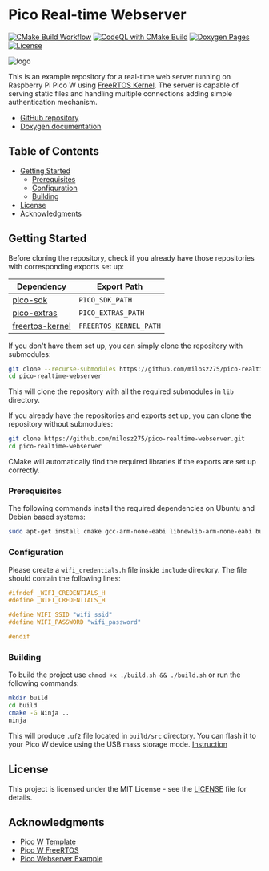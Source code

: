 # Pico Real-time Webserver

[![CMake Build Workflow](https://github.com/milosz275/pico-realtime-webserver/actions/workflows/cmake.yml/badge.svg)](https://github.com/milosz275/pico-realtime-webserver/actions/workflows/cmake.yml)
[![CodeQL with CMake Build](https://github.com/milosz275/pico-realtime-webserver/actions/workflows/codeql.yml/badge.svg)](https://github.com/milosz275/pico-realtime-webserver/actions/workflows/codeql.yml)
[![Doxygen Pages](https://github.com/milosz275/pico-realtime-webserver/actions/workflows/doxygen-pages.yml/badge.svg)](https://github.com/milosz275/pico-realtime-webserver/actions/workflows/doxygen-pages.yml)
[![License](https://img.shields.io/github/license/milosz275/pico-realtime-webserver)](/LICENSE)

![logo](assets/logo.png)

This is an example repository for a real-time web server running on Raspberry Pi Pico W using [FreeRTOS Kernel](https://github.com/freertos/freertos-kernel). The server is capable of serving static files and handling multiple connections adding simple authentication mechanism.

- [GitHub repository](https://github.com/milosz275/pico-realtime-webserver)
- [Doxygen documentation](https://milosz275.github.io/pico-realtime-webserver/)

## Table of Contents

- [Getting Started](#getting-started)
  - [Prerequisites](#prerequisites)
  - [Configuration](#configuration)
  - [Building](#building)
- [License](#license)
- [Acknowledgments](#acknowledgments)

## Getting Started

Before cloning the repository, check if you already have those repositories with corresponding exports set up:

| Dependency | Export Path |
|------------|--------------|
| [pico-sdk](https://github.com/raspberrypi/pico-sdk) | `PICO_SDK_PATH` |
| [pico-extras](https://github.com/raspberrypi/pico-extras) | `PICO_EXTRAS_PATH` |
| [freertos-kernel](https://github.com/freertos/freertos-kernel) | `FREERTOS_KERNEL_PATH` |

If you don't have them set up, you can simply clone the repository with submodules:

```bash
git clone --recurse-submodules https://github.com/milosz275/pico-realtime-webserver.git
cd pico-realtime-webserver
```

This will clone the repository with all the required submodules in `lib` directory.

If you already have the repositories and exports set up, you can clone the repository without submodules:

```bash
git clone https://github.com/milosz275/pico-realtime-webserver.git
cd pico-realtime-webserver
```

CMake will automatically find the required libraries if the exports are set up correctly.

### Prerequisites

The following commands install the required dependencies on Ubuntu and Debian based systems:

```bash
sudo apt-get install cmake gcc-arm-none-eabi libnewlib-arm-none-eabi build-essential ninja-build
```

### Configuration

Please create a `wifi_credentials.h` file inside `include` directory. The file should contain the following lines:

```c
#ifndef _WIFI_CREDENTIALS_H
#define _WIFI_CREDENTIALS_H

#define WIFI_SSID "wifi_ssid"
#define WIFI_PASSWORD "wifi_password"

#endif
```

### Building

To build the project use `chmod +x ./build.sh && ./build.sh` or run the following commands:

```bash
mkdir build
cd build
cmake -G Ninja ..
ninja
```

This will produce `.uf2` file located in `build/src` directory. You can flash it to your Pico W device using the USB mass storage mode. [Instruction](https://youtu.be/d-karKb53og?si=i1do_1Gk_GdIMxir)

## License

This project is licensed under the MIT License - see the [LICENSE](https://github.com/milosz275/pico-realtime-webserver/blob/main/LICENSE) file for details.

## Acknowledgments

- [Pico W Template](https://github.com/milosz275/pico-w-template)
- [Pico W FreeRTOS](https://github.com/milosz275/pico-w-freertos)
- [Pico Webserver Example](https://github.com/krzmaz/pico-w-webserver-example)
